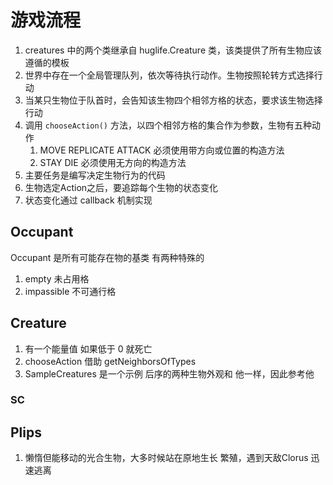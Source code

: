 # 游戏流程
1. creatures 中的两个类继承自 huglife.Creature 类，该类提供了所有生物应该遵循的模板
2. 世界中存在一个全局管理队列，依次等待执行动作。生物按照轮转方式选择行动
3. 当某只生物位于队首时，会告知该生物四个相邻方格的状态，要求该生物选择行动
4. 调用 `chooseAction()` 方法，以四个相邻方格的集合作为参数，生物有五种动作
   1. MOVE REPLICATE ATTACK 必须使用带方向或位置的构造方法
   2. STAY DIE 必须使用无方向的构造方法
5. 主要任务是编写决定生物行为的代码
6. 生物选定Action之后，要追踪每个生物的状态变化
7. 状态变化通过 callback 机制实现
## Occupant
Occupant 是所有可能存在物的基类
有两种特殊的
1. empty 未占用格
2. impassible 不可通行格
## Creature
1. 有一个能量值 如果低于 0 就死亡
2. chooseAction 借助 getNeighborsOfTypes
3. SampleCreatures 是一个示例 后序的两种生物外观和 他一样，因此参考他
### SC

## Plips
1. 懒惰但能移动的光合生物，大多时候站在原地生长 繁殖，遇到天敌Clorus 迅速逃离